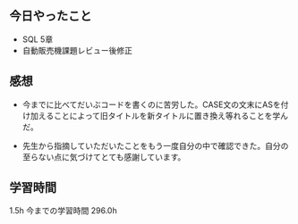 ## 今日やったこと
- SQL 5章
- 自動販売機課題レビュー後修正

## 感想
- 今までに比べてだいぶコードを書くのに苦労した。CASE文の文末にASを付け加えることによって旧タイトルを新タイトルに置き換え等れることを学んだ。

- 先生から指摘していただいたことをもう一度自分の中で確認できた。自分の至らない点に気づけてとても感謝しています。

## 学習時間
1.5h 今までの学習時間 296.0h
